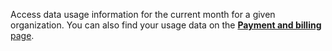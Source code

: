 Access data usage information for the current month for a given organization.
You can also find your usage data on the [**Payment and billing** page](/manage/reference/billing/).
